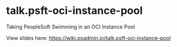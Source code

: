 # talk.psft-oci-instance-pool
Taking PeopleSoft Swimming in an OCI Instance Pool

View slides here: https://wiki.psadmin.io/talk.psft-oci-instance-pool